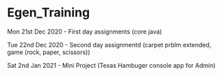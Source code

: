 # Egen_Training

Mon 21st Dec 2020 -  First day assignments (core java)

Tue 22nd Dec 2020 - Second day assignmentd (carpet prblm extended, game (rock, paper, scissors))

Sat 2nd Jan 2021 - Mini Project (Texas Hambuger console app for Admin)
